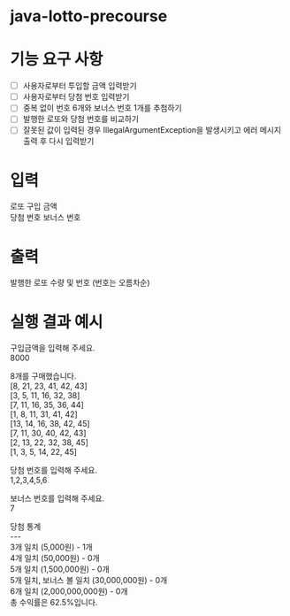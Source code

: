 # java-lotto-precourse

# 기능 요구 사항
- [ ] 사용자로부터 투입할 금액 입력받기
- [ ] 사용자로부터 당첨 번호 입력받기
- [ ] 중복 없이 번호 6개와 보너스 번호 1개를 추첨하기
- [ ] 발행한 로또와 당첨 번호를 비교하기
- [ ] 잘못된 값이 입력된 경우 IllegalArgumentException을 발생시키고 에러 메시지 출력 후 다시 입력받기

# 입력
로또 구입 금액  
당첨 번호
보너스 번호

# 출력
발행한 로또 수량 및 번호 (번호는 오름차순)

# 실행 결과 예시
구입금액을 입력해 주세요.  
8000  

8개를 구매했습니다.  
[8, 21, 23, 41, 42, 43]  
[3, 5, 11, 16, 32, 38]  
[7, 11, 16, 35, 36, 44]  
[1, 8, 11, 31, 41, 42]  
[13, 14, 16, 38, 42, 45]  
[7, 11, 30, 40, 42, 43]  
[2, 13, 22, 32, 38, 45]  
[1, 3, 5, 14, 22, 45]  

당첨 번호를 입력해 주세요.  
1,2,3,4,5,6  

보너스 번호를 입력해 주세요.  
7  

당첨 통계  
\-\-\-  
3개 일치 (5,000원) - 1개  
4개 일치 (50,000원) - 0개  
5개 일치 (1,500,000원) - 0개  
5개 일치, 보너스 볼 일치 (30,000,000원) - 0개  
6개 일치 (2,000,000,000원) - 0개  
총 수익률은 62.5%입니다.